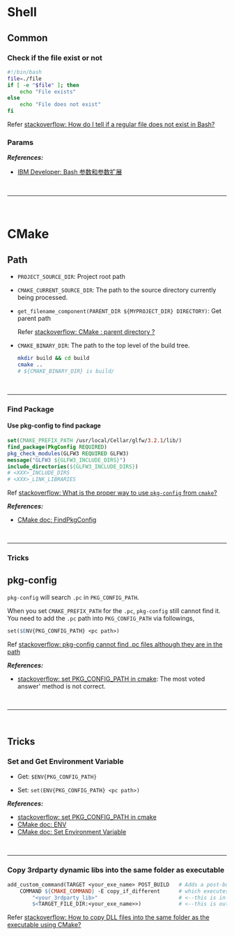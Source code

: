 # Shell

## Common

### Check if the file exist or not

```bash
#!/bin/bash
file=./file
if [ -e "$file" ]; then
    echo "File exists"
else
    echo "File does not exist"
fi
```

Refer [stackoverflow: How do I tell if a regular file does not exist in Bash?][stackoverflow: How do I tell if a regular file does not exist in Bash?]

[stackoverflow: How do I tell if a regular file does not exist in Bash?]: https://stackoverflow.com/questions/638975/how-do-i-tell-if-a-regular-file-does-not-exist-in-bash

### Params

***References:***

- [IBM Developer: Bash 参数和参数扩展](https://www.ibm.com/developerworks/cn/linux/l-bash-parameters.html)

<!--  -->
<br>

***

<br>
<!--  -->

# CMake

## Path

- `PROJECT_SOURCE_DIR`: Project root path

- `CMAKE_CURRENT_SOURCE_DIR`: The path to the source directory currently being processed.

- `get_filename_component(PARENT_DIR ${MYPROJECT_DIR} DIRECTORY)`: Get parent path

    Refer [stackoverflow: CMake : parent directory ?](https://stackoverflow.com/questions/7035734/cmake-parent-directory)

- `CMAKE_BINARY_DIR`: The path to the top level of the build tree.
    ```bash
    mkdir build && cd build
    cmake ..
    # ${CMAKE_BINARY_DIR} is build/
    ```

<!--  -->
<br>

***
<!--  -->

### Find Package

#### Use pkg-config to find package

```cmake
set(CMAKE_PREFIX_PATH /usr/local/Cellar/glfw/3.2.1/lib/)
find_package(PkgConfig REQUIRED)
pkg_check_modules(GLFW3 REQUIRED GLFW3)
message("GLFW3 ${GLFW3_INCLUDE_DIRS}")
include_directories(${GLFW3_INCLUDE_DIRS})
# <XXX>_INCLUDE_DIRS
# <XXX>_LINK_LIBRARIES
```

Ref [stackoverflow: What is the proper way to use `pkg-config` from `cmake`?](https://stackoverflow.com/a/29316084)

***References:***

- [CMake doc: FindPkgConfig](https://cmake.org/cmake/help/v3.14/module/FindPkgConfig.html)

<!--  -->
<br>

***
<!--  -->

### Tricks

## pkg-config

`pkg-config` will search `.pc` in `PKG_CONFIG_PATH`.

When you set `CMAKE_PREFIX_PATH` for the `.pc`, `pkg-config` still cannot find it. You need to add the `.pc` path into `PKG_CONFIG_PATH` via followings,

```makefile
set($ENV{PKG_CONFIG_PATH} <pc path>)
```

Ref [stackoverflow: pkg-config cannot find .pc files although they are in the path](https://stackoverflow.com/questions/11303730/pkg-config-cannot-find-pc-files-although-they-are-in-the-path)

***References:***

- [stackoverflow: set PKG_CONFIG_PATH in cmake](https://stackoverflow.com/a/44487317/4636081): The most voted answer' method is not correct.

<!--  -->
<br>

***

<br>
<!--  -->

## Tricks

### Set and Get Environment Variable

- Get: `$ENV{PKG_CONFIG_PATH}`

- Set: `set(ENV{PKG_CONFIG_PATH} <pc path>)`

***References:***

- [stackoverflow: set PKG_CONFIG_PATH in cmake](https://stackoverflow.com/a/44487317/4636081)
- [CMake doc: ENV](https://cmake.org/cmake/help/v3.14/variable/ENV.html)
- [CMake doc: Set Environment Variable](https://cmake.org/cmake/help/v3.14/command/set.html#set-environment-variable)

<!--  -->
<br>

***
<!--  -->

### Copy 3rdparty dynamic libs into the same folder as executable

```makefile
add_custom_command(TARGET <your_exe_name> POST_BUILD   # Adds a post-build event to MyTest
    COMMAND ${CMAKE_COMMAND} -E copy_if_different      # which executes "cmake - E copy_if_different..."
        "<your_3rdparty_lib>"                          # <--this is in-file
        $<TARGET_FILE_DIR:<your_exe_name>>)            # <--this is out-file path
```

Refer [stackoverflow: How to copy DLL files into the same folder as the executable using CMake?](https://stackoverflow.com/questions/10671916/how-to-copy-dll-files-into-the-same-folder-as-the-executable-using-cmake)

